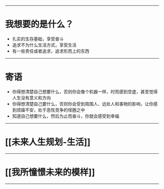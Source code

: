 -----
# 我想要的是什么？
- 扎实的生存基础，享受奋斗
- 追求不为什么生活方式，享受生活
- 有一些责任或者追求，追求形而上的东西
----
# 寄语
- 你得想清楚自己想要什么，否则你会像个机器一样，时而感到空虚，甚至觉得人生没有意义和方向
- 你得想清楚自己要什么，否则你会受到周围人、远处人和事物的影响，让你感到烦躁不安，处于恶性竞争的怪圈之中
- 知道自己想要什么，然后为止而奋斗，你就会感受到幸福
-----
# [[未来人生规划-生活]]
------
# [[我所憧憬未来的模样]]



-----